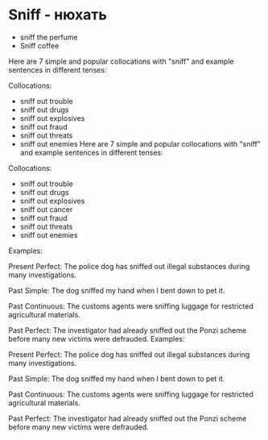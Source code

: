 # Sniff - нюхать




- sniff the perfume
- Sniff coffee

Here are 7 simple and popular collocations with "sniff" and example sentences in different tenses:

Collocations:

- sniff out trouble
- sniff out drugs
- sniff out explosives
- sniff out fraud
- sniff out threats
- sniff out enemies
Here are 7 simple and popular collocations with "sniff" and example sentences in different tenses:

Collocations:

- sniff out trouble
- sniff out drugs
- sniff out explosives
- sniff out cancer 
- sniff out fraud
- sniff out threats
- sniff out enemies

Examples:

Present Perfect: The police dog has sniffed out illegal substances during many investigations.  

Past Simple: The dog sniffed my hand when I bent down to pet it.  

Past Continuous: The customs agents were sniffing luggage for restricted agricultural materials.

Past Perfect: The investigator had already sniffed out the Ponzi scheme before many new victims were defrauded.
Examples:

Present Perfect: The police dog has sniffed out illegal substances during many investigations.  

Past Simple: The dog sniffed my hand when I bent down to pet it.  

Past Continuous: The customs agents were sniffing luggage for restricted agricultural materials.

Past Perfect: The investigator had already sniffed out the Ponzi scheme before many new victims were defrauded.
